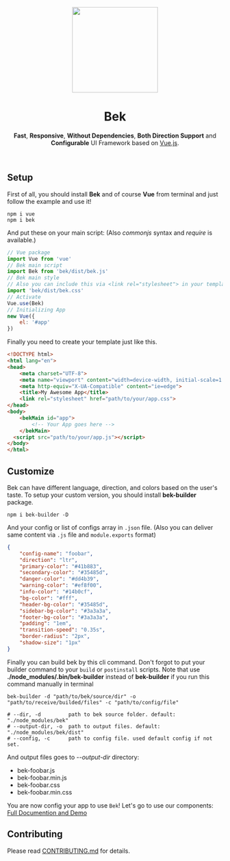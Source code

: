 <div align="center">
  <a href="http://bekky.uz" target="_blank"> <img src="https://bekky.uz/framevuerk.png" height="200"/> </a>
  <h1><b> Bek </b></h1>
  <p><b>Fast</b>, <b>Responsive</b>, <b>Without Dependencies</b>, <b>Both Direction Support</b> and <b>Configurable</b> UI Framework based on <a href="http://vuejs.org" target="_blank">Vue.js</a>.</p>
  <!-- <img src="https://img.shields.io/github/license/framevuerk/framevuerk.svg?style=for-the-badge" /> <img src="https://img.shields.io/github/stars/framevuerk/framevuerk.svg?style=for-the-badge" /> <img src="https://img.shields.io/github/issues/framevuerk/framevuerk.svg?style=for-the-badge" /> <img src="https://img.shields.io/github/forks/framevuerk/framevuerk.svg?style=for-the-badge" /> <img src="https://img.shields.io/npm/dm/framevuerk.svg?style=for-the-badge"> <img src="https://img.shields.io/npm/v/framevuerk.svg?style=for-the-badge"> -->
  <br>
</div>

## Setup
First of all, you should install <b>Bek</b> and of course <b>Vue</b> from terminal and just follow the example and use it!

```terminal
npm i vue
npm i bek
```

And put these on your main script: (Also <i>commonjs</i> syntax and <i>require</i> is available.)

```javascript
// Vue package
import Vue from 'vue'
// Bek main script
import Bek from 'bek/dist/bek.js'
// Bek main style
// Also you can include this via <link rel="stylesheet"> in your template
import 'bek/dist/bek.css'
// Activate
Vue.use(Bek)
// Initializing App
new Vue({
    el: '#app'
})
```

Finally you need to create your template just like this.

```html
<!DOCTYPE html>
<html lang="en">
<head>
    <meta charset="UTF-8">
    <meta name="viewport" content="width=device-width, initial-scale=1.0">
    <meta http-equiv="X-UA-Compatible" content="ie=edge">
    <title>My Awesome App</title>
    <link rel="stylesheet" href="path/to/your/app.css">
</head>
<body>
    <bekMain id="app">
        <!-- Your App goes here -->
    </bekMain>
  <script src="path/to/your/app.js"></script>
</body>
</html>
```

## Customize

Bek can have different language, direction, and colors based on the user's taste. To setup your custom version, you should install **bek-builder** package.

```terminal
npm i bek-builder -D
```

And your config or list of configs array in `.json` file. (Also you can deliver same content via `.js` file and `module.exports` format)


```json
{
    "config-name": "foobar",
    "direction": "ltr",
    "primary-color": "#41b883",
    "secondary-color": "#35485d",
    "danger-color": "#dd4b39",
    "warning-color": "#ef8f00",
    "info-color": "#14b0cf",
    "bg-color": "#fff",
    "header-bg-color": "#35485d",
    "sidebar-bg-color": "#3a3a3a",
    "footer-bg-color": "#3a3a3a",
    "padding": "1em",
    "transition-speed": "0.35s",
    "border-radius": "2px",
    "shadow-size": "1px"
}
```

Finally you can build bek by this cli command. Don't forgot to put your builder command to your `build` or `postinstall` scripts. Note that use **./node_modules/.bin/bek-builder** instead of **bek-builder** if you run this command manually in terminal

```terminal
bek-builder -d "path/to/bek/source/dir" -o "path/to/receive/builded/files" -c "path/to/config/file"

# --dir, -d         path to bek source folder. default: "./node_modules/bek"
# --output-dir, -o  path to output files. default: "./node_modules/bek/dist"
# --config, -c      path to config file. used default config if not set.
```

And output files goes to *--output-dir* directory:

- bek-foobar.js
- bek-foobar.min.js
- bek-foobar.css
- bek-foobar.min.css
    
You are now config your app to use `Bek`! Let's go to use our components:
[Full Documention and Demo](http://bekky.uz)

## Contributing

Please read [CONTRIBUTING.md](./CONTRIBUTING.md) for details.
